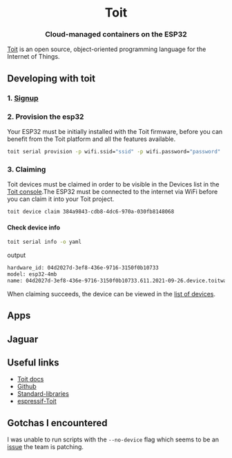 <h1 align="center"><b>Toit
</b></h1>

<h3 align="center">Cloud-managed containers on the ESP32</h3>

[Toit](https://toit.io/) is an open source, object-oriented programming language for the Internet of Things. 

## Developing with toit
### 1. [Signup](https://toit.io/)
### 2. Provision the esp32
Your ESP32 must be initially installed with the Toit firmware, before you can benefit from the Toit platform and all the features available.
```bash
toit serial provision -p wifi.ssid="ssid" -p wifi.password="password"
```
### 3. Claiming
Toit devices must be claimed in order to be visible in the Devices list in the [Toit console](https://console.toit.io/devices).The ESP32 must be connected to the internet via WiFi before you can claim it into your Toit project.
```bash
toit device claim 384a9843-cdb8-4dc6-970a-030fb8148068
```
#### Check device info
```bash
toit serial info -o yaml
```
output
```bash
hardware_id: 04d2027d-3ef8-436e-9716-3150f0b10733
model: esp32-4mb
name: 04d2027d-3ef8-436e-9716-3150f0b10733.611.2021-09-26.device.toitware.com
```
When claiming succeeds, the device can be viewed in the [list of devices](https://console.toit.io/devices).

## Apps
## Jaguar
## Useful links
- [Toit docs](https://docs.toit.io/)
- [Github](https://github.com/toitlang/toit)
- [Standard-libraries](https://libs.toit.io/)
- [espressif-Toit](https://www.espressif.com/en/news/ESP_Toit)


## Gotchas I encountered
I was unable to run scripts with the `--no-device` flag which seems to be an [issue](https://github.com/toitlang/toit/issues/434) the team is patching.